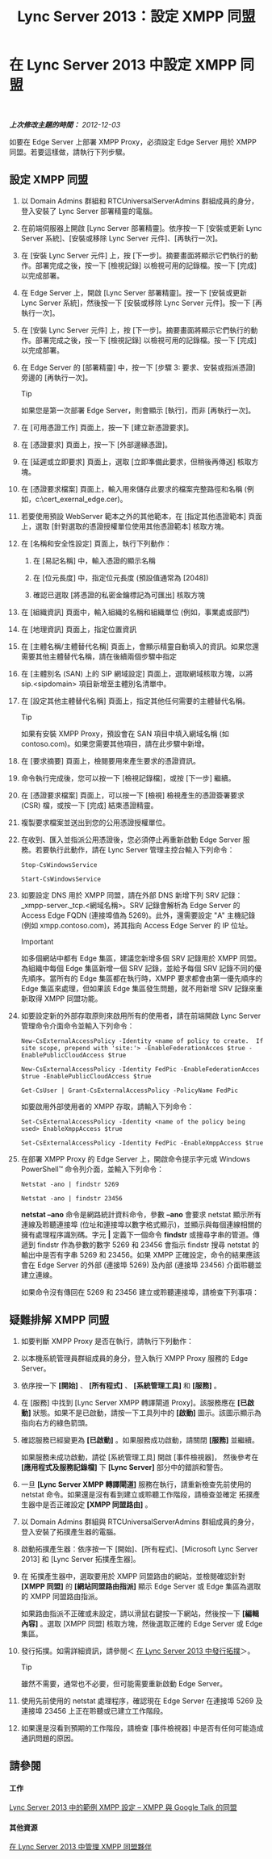 ﻿---
title: Lync Server 2013：設定 XMPP 同盟
TOCTitle: 設定 XMPP 同盟
ms:assetid: 5fda6cb7-8d4d-495d-90c7-601f1036e085
ms:mtpsurl: https://technet.microsoft.com/zh-tw/library/JJ204939(v=OCS.15)
ms:contentKeyID: 49291075
ms.date: 08/10/2015
mtps_version: v=OCS.15
ms.translationtype: HT
---

# 在 Lync Server 2013 中設定 XMPP 同盟

 

_**上次修改主題的時間：** 2012-12-03_

如要在 Edge Server 上部署 XMPP Proxy，必須設定 Edge Server 用於 XMPP 同盟。若要這樣做，請執行下列步驟。

## 設定 XMPP 同盟

1.  以 Domain Admins 群組和 RTCUniversalServerAdmins 群組成員的身分，登入安裝了 Lync Server 部署精靈的電腦。

2.  在前端伺服器上開啟 \[Lync Server 部署精靈\]。依序按一下 \[安裝或更新 Lync Server 系統\]、\[安裝或移除 Lync Server 元件\]、\[再執行一次\]。

3.  在 \[安裝 Lync Server 元件\] 上，按 \[下一步\]。摘要畫面將顯示它們執行的動作。部署完成之後，按一下 \[檢視記錄\] 以檢視可用的記錄檔。按一下 \[完成\] 以完成部署。

4.  在 Edge Server 上，開啟 \[Lync Server 部署精靈\]。按一下 \[安裝或更新 Lync Server 系統\]，然後按一下 \[安裝或移除 Lync Server 元件\]。按一下 \[再執行一次\]。

5.  在 \[安裝 Lync Server 元件\] 上，按 \[下一步\]。摘要畫面將顯示它們執行的動作。部署完成之後，按一下 \[檢視記錄\] 以檢視可用的記錄檔。按一下 \[完成\] 以完成部署。

6.  在 Edge Server 的 \[部署精靈\] 中，按一下 \[步驟 3: 要求、安裝或指派憑證\] 旁邊的 \[再執行一次\]。
    
    > [!TIP]  
    > 如果您是第一次部署 Edge Server，則會顯示 [執行]，而非 [再執行一次]。


7.  在 \[可用憑證工作\] 頁面上，按一下 \[建立新憑證要求\]。

8.  在 \[憑證要求\] 頁面上，按一下 \[外部邊緣憑證\]。

9.  在 \[延遲或立即要求\] 頁面上，選取 \[立即準備此要求，但稍後再傳送\] 核取方塊。

10. 在 \[憑證要求檔案\] 頁面上，輸入用來儲存此要求的檔案完整路徑和名稱 (例如，c:\\cert\_exernal\_edge.cer)。

11. 若要使用預設 WebServer 範本之外的其他範本，在 \[指定其他憑證範本\] 頁面上，選取 \[針對選取的憑證授權單位使用其他憑證範本\] 核取方塊。

12. 在 \[名稱和安全性設定\] 頁面上，執行下列動作：
    
    1.  在 \[易記名稱\] 中，輸入憑證的顯示名稱
    
    2.  在 \[位元長度\] 中，指定位元長度 (預設值通常為 \[2048\])
    
    3.  確認已選取 \[將憑證的私密金鑰標記為可匯出\] 核取方塊

13. 在 \[組織資訊\] 頁面中，輸入組織的名稱和組織單位 (例如，事業處或部門)

14. 在 \[地理資訊\] 頁面上，指定位置資訊

15. 在 \[主體名稱/主體替代名稱\] 頁面上，會顯示精靈自動填入的資訊。如果您還需要其他主體替代名稱，請在後續兩個步驟中指定

16. 在 \[主體別名 (SAN) 上的 SIP 網域設定\] 頁面上，選取網域核取方塊，以將 sip.\<sipdomain\> 項目新增至主體別名清單中。

17. 在 \[設定其他主體替代名稱\] 頁面上，指定其他任何需要的主體替代名稱。
    
    > [!TIP]  
    > 如果有安裝 XMPP Proxy，預設會在 SAN 項目中填入網域名稱 (如 contoso.com)。如果您需要其他項目，請在此步驟中新增。


18. 在 \[要求摘要\] 頁面上，檢閱要用來產生要求的憑證資訊。

19. 命令執行完成後，您可以按一下 \[檢視記錄檔\]，或按 \[下一步\] 繼續。

20. 在 \[憑證要求檔案\] 頁面上，可以按一下 \[檢視\] 檢視產生的憑證簽署要求 (CSR) 檔，或按一下 \[完成\] 結束憑證精靈。

21. 複製要求檔案並送出到您的公用憑證授權單位。

22. 在收到、匯入並指派公用憑證後，您必須停止再重新啟動 Edge Server 服務。若要執行此動作，請在 Lync Server 管理主控台輸入下列命令：
    
    ```
    Stop-CsWindowsService
    ```
    ```
    Start-CsWindowsService
    ```

23. 如要設定 DNS 用於 XMPP 同盟，請在外部 DNS 新增下列 SRV 記錄：\_xmpp-server.\_tcp.\<網域名稱\>。SRV 記錄會解析為 Edge Server 的 Access Edge FQDN (連接埠值為 5269)。此外，還需要設定 "A" 主機記錄 (例如 xmpp.contoso.com)，將其指向 Access Edge Server 的 IP 位址。
    
    > [!IMPORTANT]  
    > 如多個網站中都有 Edge 集區，建議您新增多個 SRV 記錄用於 XMPP 同盟。為組織中每個 Edge 集區新增一個 SRV 記錄，並給予每個 SRV 記錄不同的優先順序。當所有的 Edge 集區都在執行時，XMPP 要求都會由第一優先順序的 Edge 集區來處理，但如果該 Edge 集區發生問題，就不用新增 SRV 記錄來重新取得 XMPP 同盟功能。
    


24. 如要設定新的外部存取原則來啟用所有的使用者，請在前端開啟 Lync Server 管理命令介面命令並輸入下列命令：
    
    ```
    New-CsExternalAccessPolicy -Identity <name of policy to create.  If site scope, prepend with 'site:'> -EnableFederationAcces $true -EnablePublicCloudAccess $true
    ```
    ```
    New-CsExternalAccessPolicy -Identity FedPic -EnableFederationAcces $true -EnablePublicCloudAccess $true
    ```
    ```
    Get-CsUser | Grant-CsExternalAccessPolicy -PolicyName FedPic
    ```
    
    如要啟用外部使用者的 XMPP 存取，請輸入下列命令：
    
    ```
    Set-CsExternalAccessPolicy -Identity <name of the policy being used> EnableXmppAccess $true
    ```
    ```
    Set-CsExternalAccessPolicy -Identity FedPic -EnableXmppAccess $true
    ```

25. 在部署 XMPP Proxy 的 Edge Server 上，開啟命令提示字元或 Windows PowerShell™ 命令列介面，並輸入下列命令：
    
    ```
    Netstat -ano | findstr 5269
    ```
    ```
    Netstat -ano | findstr 23456
    ```
    
    **netstat –ano** 命令是網路統計資料命令，參數 **–ano** 會要求 netstat 顯示所有連線及聆聽連接埠 (位址和連接埠以數字格式顯示)，並顯示與每個連線相關的擁有處理程序識別碼。字元 **|** 定義下一個命令 **findstr** 或搜尋字串的管道。傳遞到 findstr 作為參數的數字 5269 和 23456 會指示 findstr 搜尋 netstat 的輸出中是否有字串 5269 和 23456。如果 XMPP 正確設定，命令的結果應該會在 Edge Server 的外部 (連接埠 5269) 及內部 (連接埠 23456) 介面聆聽並建立連線。
    
    如果命令沒有傳回在 5269 和 23456 建立或聆聽連接埠，請檢查下列事項：

## 疑難排解 XMPP 同盟

1.  如要判斷 XMPP Proxy 是否在執行，請執行下列動作：

2.  以本機系統管理員群組成員的身分，登入執行 XMPP Proxy 服務的 Edge Server。

3.  依序按一下 **\[開始\]** 、 **\[所有程式\]** 、 **\[系統管理工具\]** 和 **\[服務\]** 。

4.  在 \[服務\] 中找到 \[Lync Server XMPP 轉譯閘道 Proxy\]。該服務應在 **\[已啟動\]** 狀態。如果不是已啟動，請按一下工具列中的 **\[啟動\]** 圖示。該圖示顯示為指向右方的綠色箭頭。

5.  確認服務已經變更為 **\[已啟動\]** 。如果服務成功啟動，請關閉 **\[服務\]** 並繼續。
    
    如果服務未成功啟動，請從 \[系統管理工具\] 開啟 \[事件檢視器\]， 然後參考在 **\[應用程式及服務記錄檔\]** 下 **\[Lync Server\]** 部分中的錯誤和警告。

6.  一旦 **\[Lync Server XMPP 轉譯閘道\]** 服務在執行，請重新檢查先前使用的 netstat 命令。如果還是沒有看到建立或聆聽工作階段，請檢查並確定 拓撲產生器中是否正確設定 **\[XMPP 同盟路由\]** 。

7.  以 Domain Admins 群組與 RTCUniversalServerAdmins 群組成員的身分，登入安裝了拓撲產生器的電腦。

8.  啟動拓撲產生器：依序按一下 \[開始\]、\[所有程式\]、\[Microsoft Lync Server 2013\] 和 \[Lync Server 拓撲產生器\]。

9.  在 拓撲產生器中，選取要用於 XMPP 同盟路由的網站，並檢閱確認針對 **\[XMPP 同盟\]** 的 **\[網站同盟路由指派\]** 顯示 Edge Server 或 Edge 集區為選取的 XMPP 同盟路由指派。
    
    如果路由指派不正確或未設定，請以滑鼠右鍵按一下網站，然後按一下 **\[編輯內容\]** 。選取 \[XMPP 同盟\] 核取方塊，然後選取正確的 Edge Server 或 Edge 集區。

10. 發行拓撲。如需詳細資訊，請參閱＜ [在 Lync Server 2013 中發行拓撲](lync-server-2013-publish-your-topology.md)＞。
    
    > [!TIP]  
    > 雖然不需要，通常也不必要，但可能需要重新啟動 Edge Server。


11. 使用先前使用的 netstat 處理程序，確認現在 Edge Server 在連接埠 5269 及連接埠 23456 上正在聆聽或已建立工作階段。

12. 如果還是沒看到預期的工作階段，請檢查 \[事件檢視器\] 中是否有任何可能造成通訊問題的原因。

## 請參閱

#### 工作

[Lync Server 2013 中的範例 XMPP 設定 – XMPP 與 Google Talk 的同盟](lync-server-2013-example-xmpp-configuration-–-xmpp-federation-with-google-talk.md)  

#### 其他資源

[在 Lync Server 2013 中管理 XMPP 同盟夥伴](lync-server-2013-manage-xmpp-federated-partners-for-your-organization.md)

